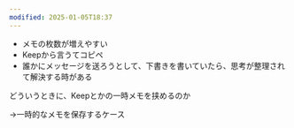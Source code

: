 ```yaml
---
modified: 2025-01-05T18:37
---
```

  

- メモの枚数が増えやすい
- Keepから言うてコピペ
- 誰かにメッセージを送ろうとして、下書きを書いていたら、思考が整理されて解決する時がある

どういうときに、Keepとかの一時メモを挟めるのか

→一時的なメモを保存するケース